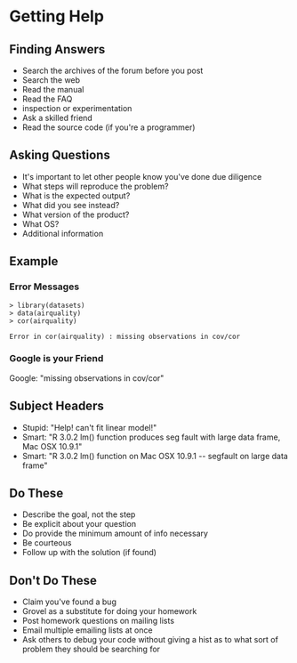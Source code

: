 Getting Help
===============

Finding Answers
---------------

* Search the archives of the forum before you post
* Search the web
* Read the manual
* Read the FAQ
* inspection or experimentation
* Ask a skilled friend
* Read the source code (if you're a programmer)

Asking Questions
----------------

* It's important to let other people know you've done due diligence
* What steps will reproduce the problem?
* What is the expected output?
* What did you see instead?
* What version of the product?
* What OS?
* Additional information

Example
-------

### Error Messages

	> library(datasets)
	> data(airquality)
	> cor(airquality)

	Error in cor(airquality) : missing observations in cov/cor
	
### Google is your Friend

Google: "missing observations in cov/cor"

Subject Headers
---------------

* Stupid: "Help! can't fit linear model!"
* Smart: "R 3.0.2 lm() function produces seg fault with large data frame, Mac OSX 10.9.1"
* Smart: "R 3.0.2 lm() function on Mac OSX 10.9.1 -- segfault on large data frame"

Do These
--------

* Describe the goal, not the step
* Be explicit about your question
* Do provide the minimum amount of info necessary
* Be courteous
* Follow up with the solution (if found)

Don't Do These
--------------

* Claim you've found a bug
* Grovel as a substitute for doing your homework
* Post homework questions on mailing lists
* Email multiple emailing lists at once
* Ask others to debug your code without giving a hist as to what sort of problem they should be searching for